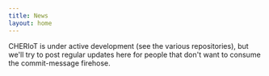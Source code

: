 ```yaml
---
title: News
layout: home
---
```


CHERIoT is under active development (see the various repositories), but we'll try to post regular updates here for people that don't want to consume the commit-message firehose.

